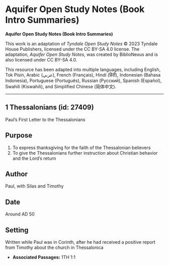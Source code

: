 # Aquifer Open Study Notes (Book Intro Summaries)

**Aquifer Open Study Notes (Book Intro Summaries)**

This work is an adaptation of *Tyndale Open Study Notes* © 2023 Tyndale House Publishers, licensed under the CC BY\-SA 4\.0 license. The adaptation, *Aquifer Open Study Notes*, was created by BiblioNexus and is also licensed under CC BY\-SA 4\.0\.

This resource has been adapted into multiple languages, including English, Tok Pisin, Arabic (عربي), French (Français), Hindi (हिंदी), Indonesian (Bahasa Indonesia), Portuguese (Português), Russian (Русский), Spanish (Español), Swahili (Kiswahili), and Simplified Chinese (简体中文).



--------------------------------

## 1 Thessalonians (id: 27409)

Paul’s First Letter to the Thessalonians

Purpose
-------

1. To express thanksgiving for the faith of the Thessalonian believers
2. To give the Thessalonians further instruction about Christian behavior and the Lord’s return

Author
------

Paul, with Silas and Timothy

Date
----

Around AD 50

Setting
-------

Written while Paul was in Corinth, after he had received a positive report from Timothy about the church in Thessalonica

* **Associated Passages:** 1TH 1:1


